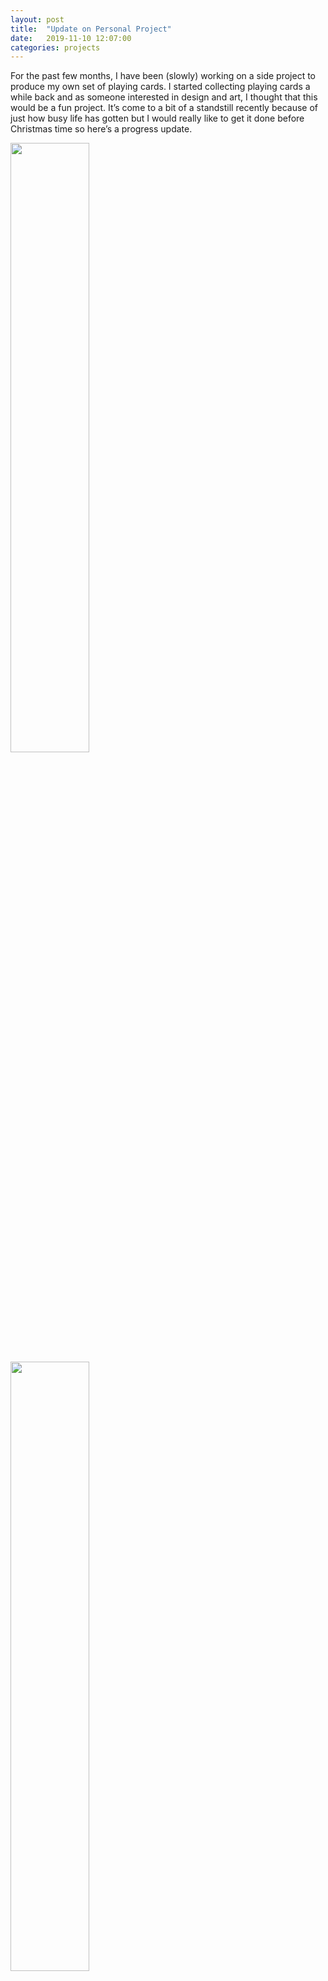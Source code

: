 ```yaml
---
layout: post
title:  "Update on Personal Project"
date:   2019-11-10 12:07:00
categories: projects
---
```


For the past few months, I have been (slowly) working on a side project to produce my own set of playing cards. I started collecting playing cards a while back and as someone interested in design and art, I thought that this would be a fun project. It’s come to a bit of a standstill recently because of just how busy life has gotten but I would really like to get it done before Christmas time so here’s a progress update.

<img src = "../../../../assets/img/10spadesblack.png" width = "50%" height = "auto">
<img src = "../../../../assets/img/10spadeswhite.png" width = "50%" height = "auto">

